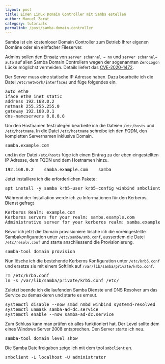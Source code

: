 ```yaml
---
layout: post
title: Einen Linux Domain Controller mit Samba estellen
author: Manuel Zarat
category: tutorials
permalink: /post/samba-domain-controller
---
```


Samba ist ein kostenloser Domain Controller zum Betrieb Ihrer eigenen Domäne oder ein einfacher Fileserver.

<!--excerpt_separator-->

Admins sollen den Einsatz von <code>server schannel = no</code> und <code>server schannel= auto</code> auf allen Samba Domain Controllern wegen der sogenannten <code>ZeroLogon</code> Lücke möglichst vermeiden. Details liefert das <a href="https://www.samba.org/samba/security/CVE-2020-1472.html" target="_blank">CVE-2020-1472</a>.

Der Server muss eine statische IP Adresse haben. Dazu bearbeite ich die Datei <code>/etc/network/interfaces</code> und füge folgendes ein.

<pre>
auto eth0
iface eth0 inet static
address 192.168.0.2
netmask 255.255.255.0
gateway 192.168.0.1
dns-nameservers 8.8.8.8
</pre>

Um den Hostnamen festzulegen bearbeite ich die Dateien <code>/etc/hosts</code> und <code>/etc/hostname</code>. In die Datei <code>/etc/hostname</code> schreibe ich den FQDN, den kompletten Servernamen inklusive Domain.

<pre>
samba.example.com
</pre>

und in der Datei <code>/etc/hosts</code> füge ich einen Eintrag zu der eben eingestellten IP Adresse, dem FQDN und dem Hostnamen hinzu.

<pre>
192.168.0.2    samba.example.com    samba
</pre>

Jetzt installiere ich die erforderlichen Pakete:

<pre>
apt install -y samba krb5-user krb5-config winbind smbclient
</pre>

Während der Installation werde ich zu Informationen für den Kerberos Dienst gefragt

<pre>
Kerberos Realm: example.com
Kerberos servers for your realm: samba.example.com
Administrative server for your kerberos realm: samba.example.com
</pre>

Bevor ich jetzt die Domain provisioniere lösche ich die voreingestellte Sambakonfiguration unter <code>/etc/samba/smb.conf</code>, ausserdem die Datei <code>/etc/resolv.conf</code> und starte anschliessend die Provisionierung.

<pre>
samba-tool domain provision
</pre>

Nun lösche ich die bestehende Kerberos Konfiguration unter <code>/etc/krb5.conf</code> und ersetze sie mit einem Softlink auf <code>/var/lib/samba/private/krb5.conf</code>.

<pre>
rm /etc/krb5.conf
ln -s /var/lib/samba/private/krb5.conf /etc/
</pre>

Zuletzt beende ich die laufenden Samba Dienste und DNS Resolver um das Service zu demaskieren und starte es erneut.

<pre>
systemctl disable --now smbd nmbd winbind systemd-resolved
systemctl unmask samba-ad-dc.service
systemctl enable --now samba-ad-dc.service
</pre>

Zum Schluss kann man prüfen ob alles funktioniert hat. Der Level sollte dem eines Windows Server 2008 entsprechen. Den Server starte ich neu.

<pre>
samba-tool domain level show
</pre>

Die Samba Dateifreigaben zeige ich mit dem tool <code>smbclient</code> an. 

<pre>
smbclient -L localhost -U administrator
</pre>
